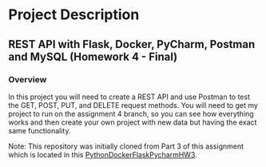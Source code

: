 # Project Description

## REST API with Flask, Docker, PyCharm, Postman and MySQL (Homework 4 - Final)

### Overview
In this project you will need to create a REST API and use Postman to test the GET, POST, PUT, and DELETE request
methods. You will need to get my project to run on the assignment 4 branch, so you can see how everything
works and then create your own project with new data but having the exact same functionality.


Note: This repository was initially cloned from Part 3 of this assignment which is located in this [PythonDockerFlaskPycharmHW3](https://github.com/Ericbrod10/PythonDockerFlaskPycharmHW3).

